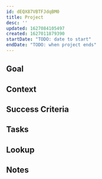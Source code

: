 ```yaml
---
id: dEQX87VBTFJdqBM0
title: Project
desc: ''
updated: 1627084105497
created: 1627011879390
startDate: "TODO: date to start"
endDate: "TODO: when project ends"
---
```


## Goal
<!-- What are you trying to accomplish -->

## Context
<!-- Background information -->

## Success Criteria
<!-- milestones for this project -->

## Tasks
<!-- use this space to track current tasks. alternatively, you can also link to your daily journal note -->

## Lookup
<!-- relevant prior work or resources -->

## Notes
<!-- use this space for arbitrary notes -->

